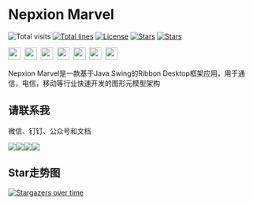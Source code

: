 # Nepxion Marvel
![Total visits](https://visitor-badge.laobi.icu/badge?page_id=Nepxion&title=total%20visits)  [![Total lines](https://tokei.rs/b1/github/Nepxion/Marvel?category=lines)](https://tokei.rs/b1/github/Nepxion/Marvel?category=lines)  [![License](https://img.shields.io/badge/License-Apache%202.0-blue.svg?label=license)](https://github.com/Nepxion/Marvel/blob/master/LICENSE)  [![Stars](https://img.shields.io/github/stars/Nepxion/Marvel.svg?label=Stars&style=flat&logo=GitHub)](https://github.com/Nepxion/Marvel/stargazers)  [![Stars](https://gitee.com/Nepxion/Marvel/badge/star.svg)](https://gitee.com/Nepxion/Marvel/stargazers)

<a href="https://github.com/Nepxion" tppabs="#" target="_blank"><img width="25" height="25" src="https://nepxion.github.io/Discovery//docs/icon-doc/github.png"></a>&nbsp;  <a href="https://gitee.com/Nepxion" tppabs="#" target="_blank"><img width="25" height="25" src="https://nepxion.github.io/Discovery//docs/icon-doc/gitee.png"></a>&nbsp;  <a href="https://search.maven.org/search?q=g:com.nepxion" tppabs="#" target="_blank"><img width="25" height="25" src="https://nepxion.github.io/Discovery//docs/icon-doc/maven.png"></a>&nbsp;  <a href="https://nepxion.github.io/Discovery//docs/contact-doc/wechat.jpg" tppabs="#" target="_blank"><img width="25" height="25" src="https://nepxion.github.io/Discovery//docs/icon-doc/wechat.png"></a>&nbsp;  <a href="https://nepxion.github.io/Discovery//docs/contact-doc/dingding.jpg" tppabs="#" target="_blank"><img width="25" height="25" src="https://nepxion.github.io/Discovery//docs/icon-doc/dingding.png"></a>&nbsp;  <a href="https://nepxion.github.io/Discovery//docs/contact-doc/gongzhonghao.jpg" tppabs="#" target="_blank"><img width="25" height="25" src="https://nepxion.github.io/Discovery//docs/icon-doc/gongzhonghao.png"></a>&nbsp;  <a href="mailto:1394997@qq.com" tppabs="#"><img width="25" height="25" src="https://nepxion.github.io/Discovery//docs/icon-doc/email.png"></a>

Nepxion Marvel是一款基于Java Swing的Ribbon Desktop框架应用，用于通信，电信，移动等行业快速开发的图形元模型架构

## 请联系我
微信、钉钉、公众号和文档

![](https://nepxion.github.io/Discovery//docs/contact-doc/wechat-1.jpg)![](https://nepxion.github.io/Discovery//docs/contact-doc/dingding-1.jpg)![](https://nepxion.github.io/Discovery//docs/contact-doc/gongzhonghao-1.jpg)![](https://nepxion.github.io/Discovery//docs/contact-doc/document-1.jpg)

## Star走势图
[![Stargazers over time](https://starchart.cc/Nepxion/Marvel.svg)](https://starchart.cc/Nepxion/Marvel)